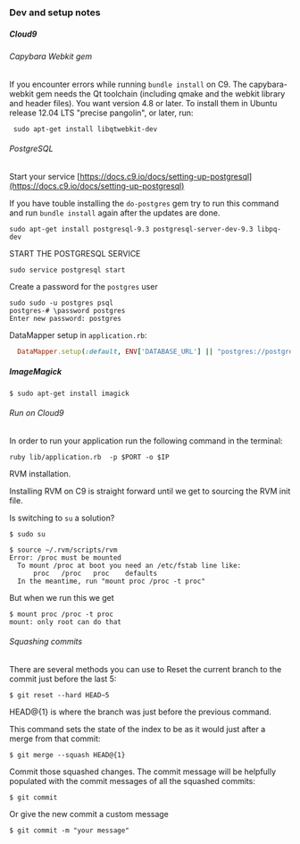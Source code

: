 ### Dev and setup notes

##### Cloud9

###### Capybara Webkit gem

If you encounter errors while running `bundle install` on C9.
The capybara-webkit gem needs the Qt toolchain (including qmake and the webkit library and header files). You want version 4.8 or later. To install them in Ubuntu release 12.04 LTS "precise pangolin", or later, run:

```shell
 sudo apt-get install libqtwebkit-dev
```



###### PostgreSQL

Start your service [https://docs.c9.io/docs/setting-up-postgresql](https://docs.c9.io/docs/setting-up-postgresql)

If you have touble installing the `do-postgres` gem try to run this command and run `bundle install` again after the updates are done.
```shell
sudo apt-get install postgresql-9.3 postgresql-server-dev-9.3 libpq-dev
```

START THE POSTGRESQL SERVICE
```shell
sudo service postgresql start
```



Create a password for the `postgres` user
```shell
sudo sudo -u postgres psql
postgres-# \password postgres
Enter new password: postgres
```

DataMapper setup in `application.rb`:

```ruby
  DataMapper.setup(:default, ENV['DATABASE_URL'] || "postgres://postgres:postgres@localhost/workshop_#{env}")

```

##### ImageMagick

```shell
$ sudo apt-get install imagick
```


###### Run on Cloud9

In order to run your application run the following command in the terminal:

```shell
ruby lib/application.rb  -p $PORT -o $IP
```

RVM installation. 

Installing RVM on C9 is straight forward until we get to sourcing the RVM init file. 

Is switching to `su` a solution?

```
$ sudo su
```

```shell
$ source ~/.rvm/scripts/rvm
Error: /proc must be mounted
  To mount /proc at boot you need an /etc/fstab line like:
      proc   /proc   proc    defaults
  In the meantime, run "mount proc /proc -t proc"
```

But when we run this we get
```shell
$ mount proc /proc -t proc
mount: only root can do that
```



###### Squashing commits
There are several methods you can use to
Reset the current branch to the commit just before the last 5:

```shell
$ git reset --hard HEAD~5
```

HEAD@{1} is where the branch was just before the previous command.

This command sets the state of the index to be as it would just after a merge from that commit:

```shell
$ git merge --squash HEAD@{1}
```
Commit those squashed changes.  The commit message will be helpfully populated with the commit messages of all the squashed commits:


```shell
$ git commit
```

Or give the new commit a custom message

```shell
$ git commit -m "your message"
```


